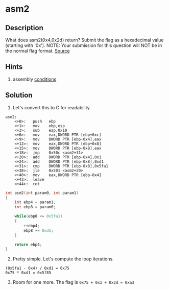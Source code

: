 # asm2
## Description
What does asm2(0x4,0x2d) return? Submit the flag as a hexadecimal value (starting with '0x'). NOTE: Your submission for this question will NOT be in the normal flag format. [Source](test.S)
## Hints
1. assembly [conditions](https://www.tutorialspoint.com/assembly_programming/assembly_conditions.htm)
## Solution
1. Let's convert this to C for readability.
```
asm2:
	<+0>:	push   ebp
	<+1>:	mov    ebp,esp
	<+3>:	sub    esp,0x10
	<+6>:	mov    eax,DWORD PTR [ebp+0xc]
	<+9>:	mov    DWORD PTR [ebp-0x4],eax
	<+12>:	mov    eax,DWORD PTR [ebp+0x8]
	<+15>:	mov    DWORD PTR [ebp-0x8],eax
	<+18>:	jmp    0x50c <asm2+31>
	<+20>:	add    DWORD PTR [ebp-0x4],0x1
	<+24>:	add    DWORD PTR [ebp-0x8],0xd1
	<+31>:	cmp    DWORD PTR [ebp-0x8],0x5fa1
	<+38>:	jle    0x501 <asm2+20>
	<+40>:	mov    eax,DWORD PTR [ebp-0x4]
	<+43>:	leave  
	<+44>:	ret    
```
```c
int asm2(int param0, int param1)
{
    int ebp4 = param1;
    int ebp8 = param0;

    while(ebp8 <= 0x5fa1)
    {
        ++ebp4;
        ebp8 += 0xd1;
    }

    return ebp4;
}
```
2. Pretty simple. Let's compute the loop iterations.
```
(0x5fa1 - 0x4) / 0xd1 = 0x75
0x75 * 0xd1 = 0x5f85
````
3. Room for one more. The flag is `0x75 + 0x1 + 0x2d = 0xa3`
